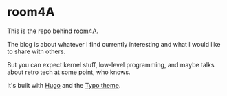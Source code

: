 # room4A

This is the repo behind [room4A](https://javahammes.github.io/room4A.dev/).

The blog is about whatever I find currently interesting and what I would like to share with others.

But you can expect kernel stuff, low-level programming, and maybe talks about retro tech at some point, who knows.

It's built with [Hugo](https://gohugo.io/) and the [Typo theme](https://github.com/TechTac/typo).
